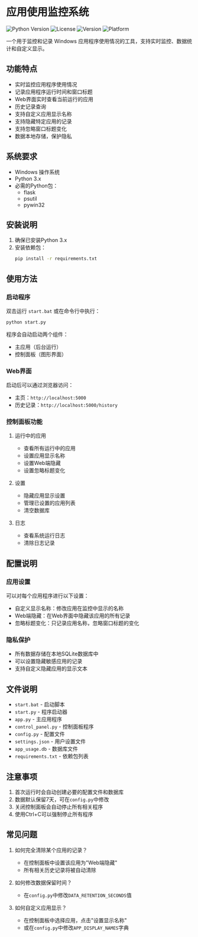 # 应用使用监控系统

![Python Version](https://img.shields.io/badge/python-3.x-blue)
![License](https://img.shields.io/badge/license-MIT-green)
![Version](https://img.shields.io/badge/version-1.0.0-blue)
![Platform](https://img.shields.io/badge/platform-Windows-lightgrey)

一个用于监控和记录 Windows 应用程序使用情况的工具，支持实时监控、数据统计和自定义显示。

## 功能特点

- 实时监控应用程序使用情况
- 记录应用程序运行时间和窗口标题
- Web界面实时查看当前运行的应用
- 历史记录查询
- 支持自定义应用显示名称
- 支持隐藏特定应用的记录
- 支持忽略窗口标题变化
- 数据本地存储，保护隐私

## 系统要求

- Windows 操作系统
- Python 3.x
- 必需的Python包：
  - flask
  - psutil
  - pywin32

## 安装说明

1. 确保已安装Python 3.x
2. 安装依赖包：
   ```bash
   pip install -r requirements.txt
   ```

## 使用方法

### 启动程序

双击运行 `start.bat` 或在命令行中执行：
```bash
python start.py
```

程序会自动启动两个组件：
- 主应用（后台运行）
- 控制面板（图形界面）

### Web界面

启动后可以通过浏览器访问：
- 主页：`http://localhost:5000`
- 历史记录：`http://localhost:5000/history`

### 控制面板功能

1. 运行中的应用
   - 查看所有运行中的应用
   - 设置应用显示名称
   - 设置Web端隐藏
   - 设置忽略标题变化

2. 设置
   - 隐藏应用显示设置
   - 管理已设置的应用列表
   - 清空数据库

3. 日志
   - 查看系统运行日志
   - 清除日志记录

## 配置说明

### 应用设置

可以对每个应用程序进行以下设置：
- 自定义显示名称：修改应用在监控中显示的名称
- Web端隐藏：在Web界面中隐藏该应用的所有记录
- 忽略标题变化：只记录应用名称，忽略窗口标题的变化

### 隐私保护

- 所有数据存储在本地SQLite数据库中
- 可以设置隐藏敏感应用的记录
- 支持自定义隐藏应用的显示文本

## 文件说明

- `start.bat` - 启动脚本
- `start.py` - 程序启动器
- `app.py` - 主应用程序
- `control_panel.py` - 控制面板程序
- `config.py` - 配置文件
- `settings.json` - 用户设置文件
- `app_usage.db` - 数据库文件
- `requirements.txt` - 依赖包列表

## 注意事项

1. 首次运行时会自动创建必要的配置文件和数据库
2. 数据默认保留7天，可在`config.py`中修改
3. 关闭控制面板会自动停止所有相关程序
4. 使用Ctrl+C可以强制停止所有程序

## 常见问题

1. 如何完全清除某个应用的记录？
   - 在控制面板中设置该应用为"Web端隐藏"
   - 所有相关历史记录将被自动清除

2. 如何修改数据保留时间？
   - 在`config.py`中修改`DATA_RETENTION_SECONDS`值

3. 如何自定义应用显示？
   - 在控制面板中选择应用，点击"设置显示名称"
   - 或在`config.py`中修改`APP_DISPLAY_NAMES`字典
